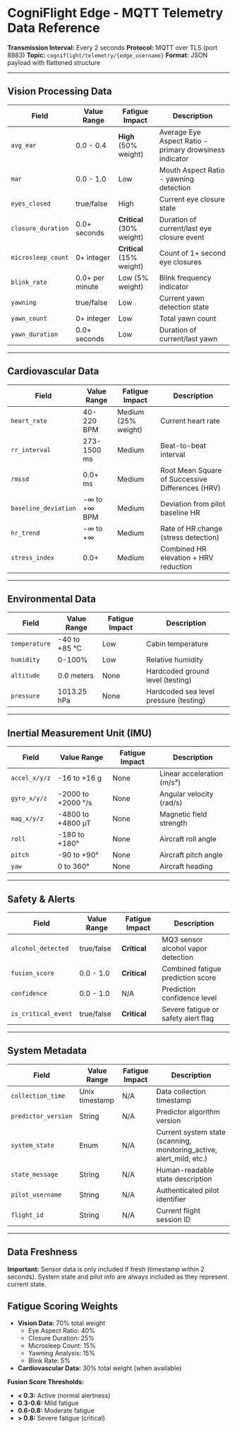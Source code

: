 # CogniFlight Edge - MQTT Telemetry Data Reference

**Transmission Interval:** Every 2 seconds
**Protocol:** MQTT over TLS (port 8883)
**Topic:** `cogniflight/telemetry/{edge_username}`
**Format:** JSON payload with flattened structure

---

## Vision Processing Data

| Field | Value Range | Fatigue Impact | Description |
|-------|-------------|----------------|-------------|
| `avg_ear` | 0.0 - 0.4 | **High** (50% weight) | Average Eye Aspect Ratio - primary drowsiness indicator |
| `mar` | 0.0 - 1.0 | Low | Mouth Aspect Ratio - yawning detection |
| `eyes_closed` | true/false | High | Current eye closure state |
| `closure_duration` | 0.0+ seconds | **Critical** (30% weight) | Duration of current/last eye closure event |
| `microsleep_count` | 0+ integer | **Critical** (15% weight) | Count of 1+ second eye closures |
| `blink_rate` | 0.0+ per minute | Low (5% weight) | Blink frequency indicator |
| `yawning` | true/false | Low | Current yawn detection state |
| `yawn_count` | 0+ integer | Low | Total yawn count |
| `yawn_duration` | 0.0+ seconds | Low | Duration of current/last yawn |

---

## Cardiovascular Data

| Field | Value Range | Fatigue Impact | Description |
|-------|-------------|----------------|-------------|
| `heart_rate` | 40-220 BPM | Medium (25% weight) | Current heart rate |
| `rr_interval` | 273-1500 ms | Medium | Beat-to-beat interval |
| `rmssd` | 0.0+ ms | Medium | Root Mean Square of Successive Differences (HRV) |
| `baseline_deviation` | -∞ to +∞ BPM | Medium | Deviation from pilot baseline HR |
| `hr_trend` | -∞ to +∞ | Medium | Rate of HR change (stress detection) |
| `stress_index` | 0.0+ | Medium | Combined HR elevation + HRV reduction |

---

## Environmental Data

| Field | Value Range | Fatigue Impact | Description |
|-------|-------------|----------------|-------------|
| `temperature` | -40 to +85 °C | Low | Cabin temperature |
| `humidity` | 0-100% | Low | Relative humidity |
| `altitude` | 0.0 meters | None | Hardcoded ground level (testing) |
| `pressure` | 1013.25 hPa | None | Hardcoded sea level pressure (testing) |

---

## Inertial Measurement Unit (IMU)

| Field | Value Range | Fatigue Impact | Description |
|-------|-------------|----------------|-------------|
| `accel_x/y/z` | -16 to +16 g | None | Linear acceleration (m/s²) |
| `gyro_x/y/z` | -2000 to +2000 °/s | None | Angular velocity (rad/s) |
| `mag_x/y/z` | -4800 to +4800 µT | None | Magnetic field strength |
| `roll` | -180 to +180° | None | Aircraft roll angle |
| `pitch` | -90 to +90° | None | Aircraft pitch angle |
| `yaw` | 0 to 360° | None | Aircraft heading |

---

## Safety & Alerts

| Field | Value Range | Fatigue Impact | Description |
|-------|-------------|----------------|-------------|
| `alcohol_detected` | true/false | **Critical** | MQ3 sensor alcohol vapor detection |
| `fusion_score` | 0.0 - 1.0 | **Critical** | Combined fatigue prediction score |
| `confidence` | 0.0 - 1.0 | N/A | Prediction confidence level |
| `is_critical_event` | true/false | **Critical** | Severe fatigue or safety alert flag |

---

## System Metadata

| Field | Value Range | Fatigue Impact | Description |
|-------|-------------|----------------|-------------|
| `collection_time` | Unix timestamp | N/A | Data collection timestamp |
| `predictor_version` | String | N/A | Predictor algorithm version |
| `system_state` | Enum | N/A | Current system state (scanning, monitoring_active, alert_mild, etc.) |
| `state_message` | String | N/A | Human-readable state description |
| `pilot_username` | String | N/A | Authenticated pilot identifier |
| `flight_id` | String | N/A | Current flight session ID |

---

## Data Freshness

**Important:** Sensor data is only included if fresh (timestamp within 2 seconds). System state and pilot info are always included as they represent current state.

## Fatigue Scoring Weights

- **Vision Data:** 70% total weight
  - Eye Aspect Ratio: 40%
  - Closure Duration: 25%
  - Microsleep Count: 15%
  - Yawning Analysis: 15%
  - Blink Rate: 5%
- **Cardiovascular Data:** 30% total weight (when available)

**Fusion Score Thresholds:**
- **< 0.3:** Active (normal alertness)
- **0.3-0.6:** Mild fatigue
- **0.6-0.8:** Moderate fatigue
- **> 0.8:** Severe fatigue (critical)
